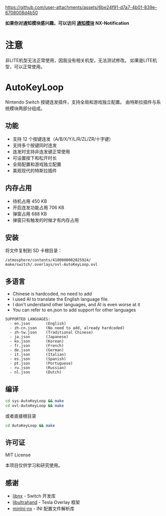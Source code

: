 


https://github.com/user-attachments/assets/6be24f91-d7a7-4b01-839e-6708008d4b50


**如果你对通知模块感兴趣，可以访问 [通知模块](https://github.com/TOM-BadEN/NX-Notification) NX-Notification**

# 注意

非LITE机型无法正常使用，因我没有相关机型，无法测试修改。
如果是LITE机型，可以正常使用。

# AutoKeyLoop

Nintendo Switch 按键连发插件，支持全局和游戏独立配置。
由特斯拉插件与系统模块两部分组成。

## 功能

- 支持 12 个按键连发（A/B/X/Y/L/R/ZL/ZR/十字键）
- 支持多个按键同时连发
- 连发时支持非连发键正常使用
- 可设置按下和松开时长
- 全局配置和游戏独立配置
- 美观现代的特斯拉插件

## 内存占用

- 待机占用 450 KB
- 开启连发功能占用 706 KB
- 弹窗占用 688 KB
- 弹窗只有触发的时候才有内存占用

## 安装

将文件复制到 SD 卡根目录：
```
/atmosphere/contents/4100000002025924/
make/switch/.overlays/ovl-AutoKeyLoop.ovl
```

## 多语言

- Chinese is hardcoded, no need to add
- I used AI to translate the English language file. 
- I don't understand other languages, and AI is even worse at it
- You can refer to en.json to add support for other languages

```
SUPPORTED LANGUAGES:
  - en.json       (English)
  - zh-cn.json    (No need to add, already hardcoded)
  - zh-tw.json    (Traditional Chinese)
  - ja.json       (Japanese)
  - ko.json       (Korean)
  - fr.json       (French)
  - de.json       (German)
  - it.json       (Italian)
  - es.json       (Spanish)
  - pt.json       (Portuguese)
  - ru.json       (Russian)
  - nl.json       (Dutch)
```

## 编译

```bash
cd sys-AutoKeyLoop && make
cd ovl-AutoKeyLoop && make
```
或者直接根目录

```bash
cd AutoKeyLoop && make
```

## 许可证

MIT License

本项目仅供学习和研究使用。

## 感谢

- [libnx](https://github.com/switchbrew/libnx) - Switch 开发库
- [libultrahand](https://github.com/ppkantorski/libultrahand) - Tesla Overlay 框架
- [minIni-nx](https://github.com/ITotalJustice/minIni-nx) - INI 配置文件解析库
